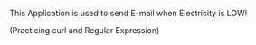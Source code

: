 This Application is used to send E-mail when Electricity is LOW!

(Practicing curl and Regular Expression)
